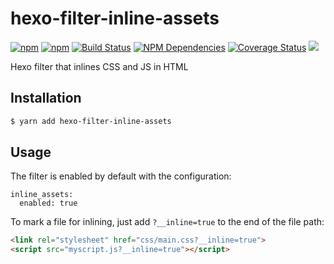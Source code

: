 # hexo-filter-inline-assets

[![npm](https://img.shields.io/npm/v/hexo-filter-inline-assets.svg)](https://npmjs.org/package/hexo-filter-inline-assets)
[![npm](https://img.shields.io/npm/dt/hexo-filter-inline-assets.svg)](https://npmjs.org/package/hexo-filter-inline-assets)
[![Build Status](https://img.shields.io/travis/stephencroberts/hexo-filter-inline-assets.svg)](https://travis-ci.org/stephencroberts/hexo-filter-inline-assets)
[![NPM Dependencies](https://img.shields.io/david/stephencroberts/hexo-filter-inline-assets.svg)](https://www.npmjs.com/package/hexo-filter-inline-assets)
[![Coverage Status](https://img.shields.io/coveralls/stephencroberts/hexo-filter-inline-assets.svg)](https://coveralls.io/r/stephencroberts/hexo-filter-inline-assets)
![](https://img.shields.io/npm/l/hexo-filter-inline-assets.svg)

Hexo filter that inlines CSS and JS in HTML

## Installation

```bash
$ yarn add hexo-filter-inline-assets
```

## Usage

The filter is enabled by default with the configuration:

```
inline_assets:
  enabled: true
```

To mark a file for inlining, just add `?__inline=true` to the end of the file
path:

```html
<link rel="stylesheet" href="css/main.css?__inline=true">
<script src="myscript.js?__inline=true"></script>
```

